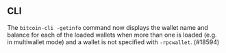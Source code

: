 ## CLI

The `bitcoin-cli -getinfo` command now displays the wallet name and balance for
each of the loaded wallets when more than one is loaded (e.g. in multiwallet
mode) and a wallet is not specified with `-rpcwallet`. (#18594)
